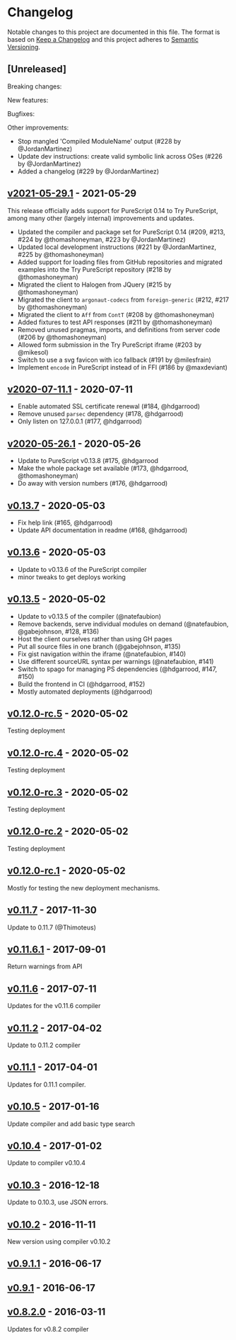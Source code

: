 # Changelog

Notable changes to this project are documented in this file. The format is based on [Keep a Changelog](https://keepachangelog.com/en/1.0.0/) and this project adheres to [Semantic Versioning](https://semver.org/spec/v2.0.0.html).

## [Unreleased]

Breaking changes:

New features:

Bugfixes:

Other improvements:
- Stop mangled 'Compiled ModuleName' output (#228 by @JordanMartinez)
- Update dev instructions: create valid symbolic link across OSes (#226 by @JordanMartinez)
- Added a changelog (#229 by @JordanMartinez)

## [v2021-05-29.1](https://github.com/purescript/trypurescript/releases/tag/v2021-05-29.1) - 2021-05-29

This release officially adds support for PureScript 0.14 to Try PureScript, among many other (largely internal) improvements and updates.

* Updated the compiler and package set for PureScript 0.14 (#209, #213, #224 by @thomashoneyman, #223 by @JordanMartinez)
* Updated local development instructions (#221 by @JordanMartinez, #225 by @thomashoneyman)
* Added support for loading files from GitHub repositories and migrated examples into the Try PureScript repository (#218 by @thomashoneyman)
* Migrated the client to Halogen from JQuery (#215 by @thomashoneyman)
* Migrated the client to `argonaut-codecs` from `foreign-generic` (#212, #217 by @thomashoneyman)
* Migrated the client to `Aff` from `ContT` (#208 by @thomashoneyman)
* Added fixtures to test API responses (#211 by @thomashoneyman)
* Removed unused pragmas, imports, and definitions from server code (#206 by @thomashoneyman)
* Allowed form submission in the Try PureScript iframe (#203 by @mikesol)
* Switch to use a svg favicon with ico fallback (#191 by @milesfrain)
* Implement `encode` in PureScript instead of in FFI (#186 by @maxdeviant)

## [v2020-07-11.1](https://github.com/purescript/trypurescript/releases/tag/v2020-07-11.1) - 2020-07-11

* Enable automated SSL certificate renewal (#184, @hdgarrood)
* Remove unused `parsec` dependency (#178, @hdgarrood)
* Only listen on 127.0.0.1 (#177, @hdgarrood)

## [v2020-05-26.1](https://github.com/purescript/trypurescript/releases/tag/v2020-05-26.1) - 2020-05-26

* Update to PureScript v0.13.8 (#175, @hdgarrood
* Make the whole package set available (#173, @hdgarrood, @thomashoneyman)
* Do away with version numbers (#176, @hdgarrood)

## [v0.13.7](https://github.com/purescript/trypurescript/releases/tag/v0.13.7) - 2020-05-03

* Fix help link (#165, @hdgarrood)
* Update API documentation in readme (#168, @hdgarrood)

## [v0.13.6](https://github.com/purescript/trypurescript/releases/tag/v0.13.6) - 2020-05-03

* Update to v0.13.6 of the PureScript compiler
* minor tweaks to get deploys working

## [v0.13.5](https://github.com/purescript/trypurescript/releases/tag/v0.13.5) - 2020-05-02

* Update to v0.13.5 of the compiler (@natefaubion)
* Remove backends, serve individual modules on demand (@natefaubion, @gabejohnson, #128, #136)
* Host the client ourselves rather than using GH pages
* Put all source files in one branch (@gabejohnson, #135)
* Fix gist navigation within the iframe (@natefaubion, #140)
* Use different sourceURL syntax per warnings (@natefaubion, #141)
* Switch to spago for managing PS dependencies (@hdgarrood, #147, #150)
* Build the frontend in CI (@hdgarrood, #152)
* Mostly automated deployments (@hdgarrood)

## [v0.12.0-rc.5](https://github.com/purescript/trypurescript/releases/tag/v0.12.0-rc.5) - 2020-05-02

Testing deployment

## [v0.12.0-rc.4](https://github.com/purescript/trypurescript/releases/tag/v0.12.0-rc.4) - 2020-05-02

Testing deployment

## [v0.12.0-rc.3](https://github.com/purescript/trypurescript/releases/tag/v0.12.0-rc.3) - 2020-05-02

Testing deployment

## [v0.12.0-rc.2](https://github.com/purescript/trypurescript/releases/tag/v0.12.0-rc.2) - 2020-05-02

Testing deployment

## [v0.12.0-rc.1](https://github.com/purescript/trypurescript/releases/tag/v0.12.0-rc.1) - 2020-05-02

Mostly for testing the new deployment mechanisms.

## [v0.11.7](https://github.com/purescript/trypurescript/releases/tag/v0.11.7) - 2017-11-30

Update to 0.11.7 (@Thimoteus)

## [v0.11.6.1](https://github.com/purescript/trypurescript/releases/tag/v0.11.6.1) - 2017-09-01

Return warnings from API

## [v0.11.6](https://github.com/purescript/trypurescript/releases/tag/v0.11.6) - 2017-07-11

Updates for the v0.11.6 compiler

## [v0.11.2](https://github.com/purescript/trypurescript/releases/tag/v0.11.2) - 2017-04-02

Update to 0.11.2 compiler

## [v0.11.1](https://github.com/purescript/trypurescript/releases/tag/v0.11.1) - 2017-04-01

Updates for 0.11.1 compiler.

## [v0.10.5](https://github.com/purescript/trypurescript/releases/tag/v0.10.5) - 2017-01-16

Update compiler and add basic type search

## [v0.10.4](https://github.com/purescript/trypurescript/releases/tag/v0.10.4) - 2017-01-02

Update to compiler v0.10.4

## [v0.10.3](https://github.com/purescript/trypurescript/releases/tag/v0.10.3) - 2016-12-18

Update to 0.10.3, use JSON errors.

## [v0.10.2](https://github.com/purescript/trypurescript/releases/tag/v0.10.2) - 2016-11-11

New version using compiler v0.10.2

## [v0.9.1.1](https://github.com/purescript/trypurescript/releases/tag/v0.9.1.1) - 2016-06-17



## [v0.9.1](https://github.com/purescript/trypurescript/releases/tag/v0.9.1) - 2016-06-17



## [v0.8.2.0](https://github.com/purescript/trypurescript/releases/tag/v0.8.2.0) - 2016-03-11

Updates for v0.8.2 compiler
